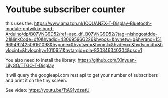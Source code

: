 # Youtube subscriber counter

this uses the:
https://www.amazon.nl/ICQUANZX-T-Display-Bluetooth-module-ontwikkelbord-Arduino/dp/B07VNG9D52/ref=asc_df_B07VNG9D52/?tag=nlshogostdde-21&linkCode=df0&hvadid=430695966226&hvpos=&hvnetw=g&hvrand=15196949242506161098&hvpone=&hvptwo=&hvqmt=&hvdev=c&hvdvcmdl=&hvlocint=&hvlocphy=1010651&hvtargid=pla-830346340304&psc=1

You also need to install the library:
https://github.com/Xinyuan-LilyGO/TTGO-T-Display

It will query the googleapi.com rest api to get your number of subscribers and print it on the tiny screen.

See video:
https://youtu.be/TtA91ydzetU
